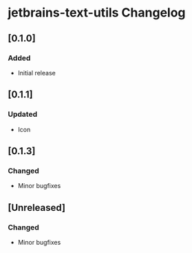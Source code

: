 <!-- Keep a Changelog guide -> https://keepachangelog.com -->

# jetbrains-text-utils Changelog

## [0.1.0]
### Added
- Initial release

## [0.1.1]
### Updated
- Icon

## [0.1.3]
### Changed
- Minor bugfixes

## [Unreleased]
### Changed
- Minor bugfixes